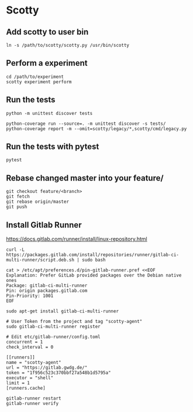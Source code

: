 Scotty
======

Add scotty to user bin
----------------------

    ln -s /path/to/scotty/scotty.py /usr/bin/scotty

Perform a experiment
--------------------
    
    cd /path/to/experiment
    scotty experiment perform

Run the tests
-------------

    python -m unittest discover tests

    python-coverage run --source=. -m unittest discover -s tests/
    python-coverage report -m --omit=scotty/legacy/*,scotty/cmd/legacy.py

Run the tests with pytest
-------------------------

    pytest
    
Rebase changed master into your feature/<branch>
-------------

    git checkout feature/<branch>
    git fetch
    git rebase origin/master
    git push

Install Gitlab Runner 
--------------------

https://docs.gitlab.com/runner/install/linux-repository.html

    curl -L https://packages.gitlab.com/install/repositories/runner/gitlab-ci-multi-runner/script.deb.sh | sudo bash

    cat > /etc/apt/preferences.d/pin-gitlab-runner.pref <<EOF
    Explanation: Prefer GitLab provided packages over the Debian native ones
    Package: gitlab-ci-multi-runner
    Pin: origin packages.gitlab.com
    Pin-Priority: 1001
    EOF

    sudo apt-get install gitlab-ci-multi-runner

    # User Token from the project and tag "scotty-agent"
    sudo gitlab-ci-multi-runner register
    
    # Edit etc/gitlab-runner/config.toml
    concurrent = 1
    check_interval = 0

    [[runners]]
    name = "scotty-agent"
    url = "https://gitlab.gwdg.de/"
    token = "1f956c523c370bbf27a548b1d5795a"
    executor = "shell"
    limit = 1
    [runners.cache]
    
    gitlab-runner restart
    gitlab-runner verify
